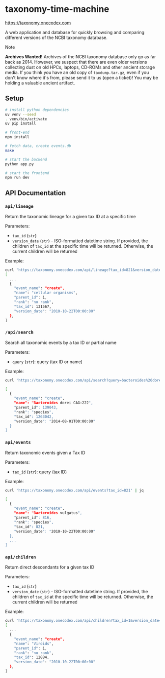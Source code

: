 # taxonomy-time-machine

https://taxonomy.onecodex.com

A web application and database for quickly browsing and comparing different
versions of the NCBI taxonomy database.


> [!NOTE]
> **Archives Wanted!**
> Archives of the NCBI taxonomy database only go as far
back as 2014. However, we suspect that there are even older versions collecting
dust on old HPCs, laptops, CD-ROMs and other ancient storage media. If you
think you have an old copy of `taxdump.tar.gz`, even if you don't know where
it's from, please send it to us (open a ticket)! You may be holding a valuable
ancient artifact.

## Setup

```sh
# install python dependencies
uv venv --seed
. venv/bin/activate
uv pip install

# front-end
npm install

# fetch data, create events.db
make

# start the backend
python app.py

# start the frontend
npm run dev
```

## API Documentation

### `api/lineage`

Return the taxonomic lineage for a given tax ID at a specific time

Parameters:

- `tax_id` (`str`)
- `version_date` (`str`) - ISO-formatted datetime string. If provided, the
  children of `tax_id` at the specific time will be returned. Otherwise, the
  current children will be returned

Example:

```sh
curl 'https://taxonomy.onecodex.com/api/lineage?tax_id=821&version_date=2014-10-22T00%3A00%3A00' | jq 
[
  ...
  {
    "event_name": "create",
    "name": "cellular organisms",
    "parent_id": 1,
    "rank": "no rank",
    "tax_id": 131567,
    "version_date": "2010-10-22T00:00:00"
  },
]
```

### `/api/search`

Search all taxonomic events by a tax ID or partial name

Parameters:

- `query` (`str`): query (tax ID or name)

Example:

```sh
curl 'https://taxonomy.onecodex.com/api/search?query=bacteroides%20dorei%CAG' | jq 

[
  {
    "event_name": "create",
    "name": "Bacteroides dorei CAG:222",
    "parent_id": 139043,
    "rank": "species",
    "tax_id": 1263042,
    "version_date": "2014-08-01T00:00:00"
  }
]
```

### `api/events`

Return taxonomic events given a Tax ID

Parameters:

- `tax_id` (`str`): query (tax ID)

Example:

```sh
curl 'https://taxonomy.onecodex.com/api/events?tax_id=821' | jq 

[
  {
    "event_name": "create",
    "name": "Bacteroides vulgatus",
    "parent_id": 816,
    "rank": "species",
    "tax_id": 821,
    "version_date": "2010-10-22T00:00:00"
  },
  ...
]
```

### `api/children`

Return direct descendants for a given tax ID

Parameters:

- `tax_id` (`str`)
- `version_date` (`str`) - ISO-formatted datetime string. If provided, the
  children of `tax_id` at the specific time will be returned. Otherwise, the
  current children will be returned

Example:

```sh
curl 'https://taxonomy.onecodex.com/api/children?tax_id=1&version_date=2010-10-22T00%3A00%3A00' | jq 
[
  ...
  {
    "event_name": "create",
    "name": "Viroids",
    "parent_id": 1,
    "rank": "no rank",
    "tax_id": 12884,
    "version_date": "2010-10-22T00:00:00"
  },
]
```

